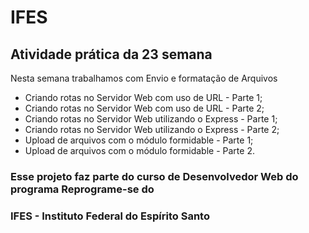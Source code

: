 # IFES

## Atividade prática da 23 semana

Nesta semana trabalhamos com Envio e formatação de Arquivos

* Criando rotas no Servidor Web com uso de URL - Parte 1;
* Criando rotas no Servidor Web com uso de URL - Parte 2;
* Criando rotas no Servidor Web utilizando o Express - Parte 1;
* Criando rotas no Servidor Web utilizando o Express - Parte 2;
* Upload de arquivos com o módulo formidable - Parte 1;
* Upload de arquivos com o módulo formidable - Parte 2.

### Esse projeto faz parte do curso de Desenvolvedor Web do programa Reprograme-se do
### IFES - Instituto Federal do Espírito Santo

